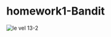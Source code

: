 # homework1-Bandit
![le vel 13-2](https://cloud.githubusercontent.com/assets/9804892/14378808/f7d5c796-fd2b-11e5-89b7-b1aaeb7fc678.png)
